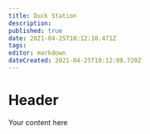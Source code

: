 ```yaml
---
title: Duck Station
description: 
published: true
date: 2021-04-25T10:12:10.471Z
tags: 
editor: markdown
dateCreated: 2021-04-25T10:12:08.720Z
---
```


# Header
Your content here